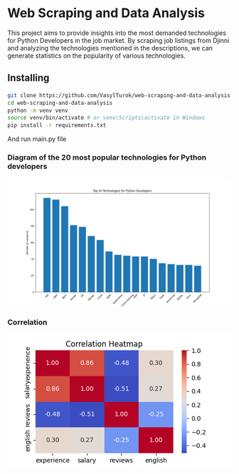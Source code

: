 # Web Scraping and Data Analysis
This project aims to provide insights into the most demanded technologies for Python Developers in the job market. By scraping job listings from Djinni and analyzing the technologies mentioned in the descriptions, we can generate statistics on the popularity of various technologies.

## Installing
   ```bash
   git clone https://github.com/VasylTurok/web-scraping-and-data-analysis.git
   cd web-scraping-and-data-analysis
   python -m venv venv
   source venv/bin/activate # or venv\Scripts\activate in Windows
   pip install -r requirements.txt
   ```
And run main.py file

### Diagram of the 20 most popular technologies for Python developers
![tech_bar.png](image/tech_bar.png)


### Correlation
![correlation.png](image/correlation.png)